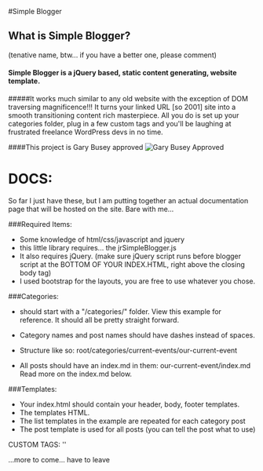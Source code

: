 #Simple Blogger


## What is Simple Blogger? 
(tenative name, btw... if you have a better one, please comment)

#### Simple Blogger is a jQuery based, static content generating, website template.
#####It works much similar to any old website with the exception of DOM traversing magnificence!!! It turns your linked URL [so 2001] site into a smooth transitioning content rich masterpiece. All you do is set up your categories folder, plug in a few custom tags and you'll be laughing at frustrated freelance WordPress devs in no time.



####This project is Gary Busey approved
![Gary Busey Approved](https://cdn.meme.am/images/200x200/14841805.jpg)



# DOCS:

So far I just have these, but I am putting together an actual documentation page that will be hosted on the site. Bare with me... 

###Required Items:
- Some knowledge of html/css/javascript and jquery
- this little library requires... the jrSimpleBlogger.js
- It also requires jQuery. (make sure jQuery script runs before blogger script at the BOTTOM OF YOUR INDEX.HTML, right above the closing body tag)
- I used bootstrap for the layouts, you are free to use whatever you chose.


###Categories:
- should start with a "/categories/" folder. View this example for reference. It should all be pretty straight forward.

- Category names and post names should have dashes instead of spaces.

- Structure like so:   root/categories/current-events/our-current-event

- All posts should have an index.md in them: our-current-event/index.md
Read more on the index.md below.


###Templates:
- Your index.html should contain your header, body, footer templates.
- The templates HTML.
- The list templates in the example are repeated for each category post
- The post template is used for all posts (you can tell the post what to use)


CUSTOM TAGS:
    '<template link=""></template>'


...more to come... have to leave


